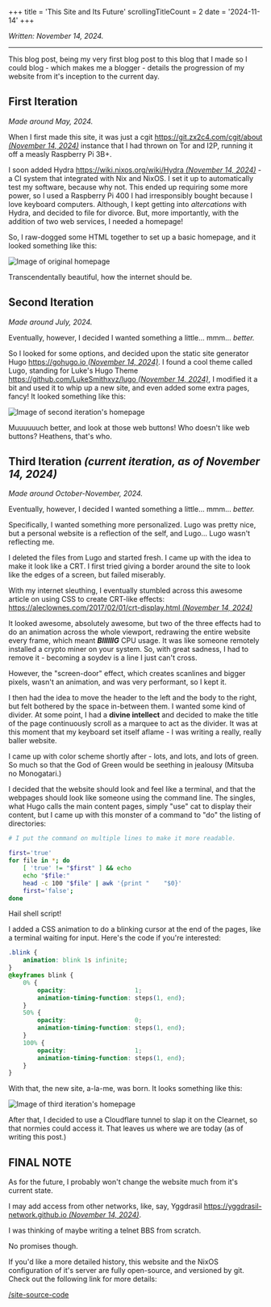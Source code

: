 +++
title               = 'This Site and Its Future'
scrollingTitleCount = 2
date                = '2024-11-14'
+++

*Written: November 14, 2024.*

---

This blog post, being my very first blog post to this blog that I made so I
could blog - which makes me a blogger - details the progression of my website
from it's inception to the current day.

## First Iteration

*Made around May, 2024.*

When I first made this site, it was just a cgit
[https://git.zx2c4.com/cgit/about *(November 14, 2024)*](https://git.zx2c4.com/cgit/about/)
instance that I had thrown on Tor and I2P, running it off a measly Raspberry Pi
3B+.

I soon added Hydra
[https://wiki.nixos.org/wiki/Hydra *(November 14, 2024)*](https://wiki.nixos.org/wiki/Hydra/)
\- a CI system that integrated with Nix and NixOS. I set it up to automatically
test my software, because why not. This ended up requiring some more power, so I
used a Raspberry Pi 400 I had irresponsibly bought because I love keyboard
computers. Although, I kept getting into *altercations* with Hydra, and decided
to file for divorce. But, more importantly, with the addition of two web
services, I needed a homepage!

So, I raw-dogged some HTML together to set up a basic homepage, and it looked
something like this:

![Image of original homepage](/blog/this-site-and-its-future/first-iteration-homepage.webp)

Transcendentally beautiful, how the internet should be.

## Second Iteration

*Made around July, 2024.*

Eventually, however, I decided I wanted something a little... mmm... *better.*

So I looked for some options, and decided upon the static site generator Hugo
[https://gohugo.io *(November 14, 2024)*](https://gohugo.io/).
I found a cool theme called Lugo, standing for Luke's Hugo Theme
[https://github.com/LukeSmithxyz/lugo *(November 14, 2024)*](https://github.com/LukeSmithxyz/lugo/),
I modified it a bit and used it to whip up a new site, and even added some
extra pages, fancy! It looked something like this:

![Image of second iteration's homepage](/blog/this-site-and-its-future/second-iteration-homepage.webp)

Muuuuuuch better, and look at those web buttons! Who doesn't like web buttons?
Heathens, that's who.

## Third Iteration *(current iteration, as of November 14, 2024)*

*Made around October-November, 2024.*

Eventually, however, I decided I wanted something a little... mmm... *better.*

Specifically, I wanted something more personalized. Lugo was pretty nice, but a
personal website is a reflection of the self, and Lugo... Lugo wasn't reflecting
me.

I deleted the files from Lugo and started fresh. I came up with the idea to make
it look like a CRT. I first tried giving a border around the site to look like
the edges of a screen, but failed miserably.

With my internet sleuthing, I eventually stumbled across this awesome article on
using CSS to create CRT-like effects:
[https://aleclownes.com/2017/02/01/crt-display.html *(November 14, 2024)*](https://aleclownes.com/2017/02/01/crt-display.html)

It looked awesome, absolutely awesome, but two of the three effects had to do an
animation across the whole viewport, redrawing the entire website every frame,
which meant ***BIIIIIIG*** CPU usage. It was like someone remotely installed a
crypto miner on your system. So, with great sadness, I had to remove it -
becoming a soydev is a line I just can't cross.

However, the "screen-door" effect, which creates scanlines and bigger pixels,
wasn't an animation, and was very performant, so I kept it.

I then had the idea to move the header to the left and the body to the right,
but felt bothered by the space in-between them. I wanted some kind of
divider. At some point, I had a **divine intellect** and decided to make the
title of the page continuously scroll as a marquee to act as the divider. It was
at this moment that my keyboard set itself aflame - I was writing a really,
really baller website.

I came up with color scheme shortly after - lots, and lots, and lots of
green. So much so that the God of Green would be seething in jealousy (Mitsuba
no Monogatari.)

I decided that the website should look and feel like a terminal, and that the
webpages should look like someone using the command line. The singles, what Hugo
calls the main content pages, simply "use" cat to display their content, but I
came up with this monster of a command to "do" the listing of directories:

```sh
# I put the command on multiple lines to make it more readable.

first='true'
for file in *; do
    [ 'true' != "$first" ] && echo
    echo "$file:"
    head -c 100 "$file" | awk '{print "    "$0}'
    first='false';
done
```

Hail shell script!

I added a CSS animation to do a blinking cursor at the end of the pages, like a
terminal waiting for input. Here's the code if you're interested:

```css
.blink {
    animation: blink 1s infinite;
}
@keyframes blink {
    0% {
        opacity:                   1;
        animation-timing-function: steps(1, end);
    }
    50% {
        opacity:                   0;
        animation-timing-function: steps(1, end);
    }
    100% {
        opacity:                   1;
        animation-timing-function: steps(1, end);
    }
}
```

With that, the new site, a-la-me, was born. It looks something like this:

![Image of third iteration's homepage](/blog/this-site-and-its-future/third-iteration-homepage.webp)

After that, I decided to use a Cloudflare tunnel to slap it on the Clearnet, so
that normies could access it. That leaves us where we are today (as of writing
this post.)

## FINAL NOTE

As for the future, I probably won't change the website much from it's current
state.

I may add access from other networks, like, say, Yggdrasil
[https://yggdrasil-network.github.io *(November 14, 2024)*](https://yggdrasil-network.github.io/).

I was thinking of maybe writing a telnet BBS from scratch.

No promises though.

If you'd like a more detailed history, this website and the NixOS configuration
of it's server are fully open-source, and versioned by git. Check out the
following link for more details:

[/site-source-code](/site-source-code/)
